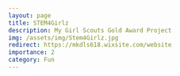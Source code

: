 ```yaml
---
layout: page
title: STEM4Girlz
description: My Girl Scouts Gold Award Project
img: /assets/img/Stem4Girlz.jpg
redirect: https://mkdls618.wixsite.com/website
importance: 2
category: Fun
---
```

